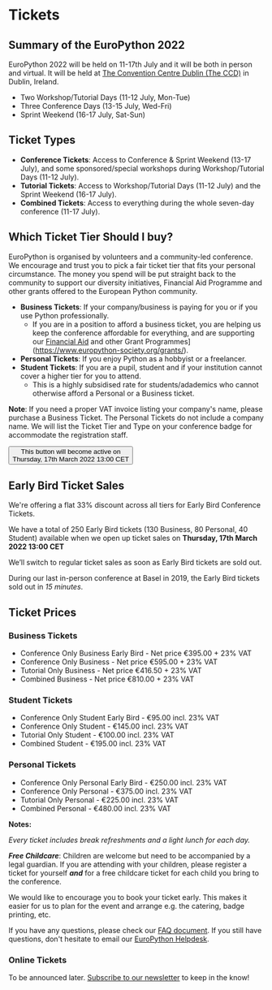 # Tickets

## Summary of the EuroPython 2022

EuroPython 2022 will be held on 11-17th July and it will be both in person and virtual. It will be held at [The Convention Centre Dublin (The CCD)](https://www.theccd.ie/) in Dublin, Ireland.

- Two Workshop/Tutorial Days (11-12 July, Mon-Tue)
- Three Conference Days (13-15 July, Wed-Fri)
- Sprint Weekend (16-17 July, Sat-Sun)

## Ticket Types

- **Conference Tickets**: Access to Conference & Sprint Weekend (13-17 July), and some sponsored/special workshops during Workshop/Tutorial Days (11-12 July).
- **Tutorial Tickets**: Access to Workshop/Tutorial Days (11-12 July) and the Sprint Weekend (16-17 July).
- **Combined Tickets**: Access to everything during the whole seven-day conference (11-17 July).


## Which Ticket Tier Should I buy?

EuroPython is organised by volunteers and a community-led conference. We encourage and trust you to pick a fair ticket tier that fits your personal circumstance. The money you spend will be put straight back to the community to support our diversity initiatives, Financial Aid Programme and other grants offered to the European Python community. 

- **Business Tickets**: If your company/business is paying for you or if you use Python professionally.
  - If you are in a position to afford a business ticket, you are helping us keep the conference affordable for everything, and are supporting our [Financial Aid](https://ep2022.europython.eu/finaid) and other Grant Programmes](https://www.europython-society.org/grants/).
- **Personal Tickets**: If you enjoy Python as a hobbyist or a freelancer.
- **Student Tickets**: If you are a pupil, student and if your institution cannot cover a higher tier for you to attend. 
  - This is a highly subsidised rate for students/adademics who cannot otherwise afford a Personal or a Business ticket.

**Note**: If you need a proper VAT invoice listing your company's name, please purchase a Business Ticket. The Personal Tickets do not include a company name. We will list the Ticket Tier and Type on your conference badge for accommodate the registration staff. 


<button>This button will become active on<br/> Thursday, 17th March 2022 13:00 CET</button>


## Early Bird Ticket Sales

We're offering a flat 33% discount across all tiers for Early Bird Conference Tickets.

We have a total of 250 Early Bird tickets (130 Business, 80 Personal, 40 Student) available when we open up ticket sales on **Thursday, 17th March 2022 13:00 CET**

We’ll switch to regular ticket sales as soon as Early Bird tickets are sold out.

During our last in-person conference at Basel in 2019, the Early Bird tickets sold out in _15 minutes_.

## Ticket Prices

### Business Tickets

- Conference Only Business Early Bird - Net price €395.00 + 23% VAT
- Conference Only Business - Net price €595.00 + 23% VAT
- Tutorial Only Business - Net price €416.50 + 23% VAT
- Combined Business - Net price €810.00 + 23% VAT

### Student Tickets

- Conference Only Student Early Bird - €95.00 incl. 23% VAT
- Conference Only Student - €145.00 incl. 23% VAT
- Tutorial Only Student - €100.00 incl. 23% VAT
- Combined Student - €195.00 incl. 23% VAT

### Personal Tickets

 - Conference Only Personal Early Bird - €250.00 incl. 23% VAT
 - Conference Only Personal - €375.00 incl. 23% VAT
 - Tutorial Only Personal - €225.00 incl. 23% VAT
 - Combined Personal - €480.00 incl. 23% VAT


**Notes:** 

_Every ticket includes break refreshments and a light lunch for each day._

**_Free Childcare_**: Children are welcome but need to be accompanied by a legal guardian. If you are attending with your children, please register a ticket for yourself **_and_** for a free childcare ticket for each child you bring to the conference. 

We would like to encourage you to book your ticket early. This makes it easier for us to plan for the event and arrange e.g. the catering, badge printing, etc.

If you have any questions, please check our [FAQ document](https://ep2022.europython.eu/faq). If you still have questions, don't hesitate to email our [EuroPython Helpdesk](helpdesk@europython.eu).


### Online Tickets
To be announced later. [Subscribe to our newsletter](https://blog.europython.eu/#/portal/signup) to keep in the know!

